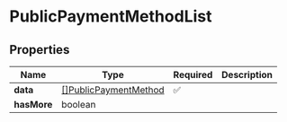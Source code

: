 # PublicPaymentMethodList



## Properties

| Name | Type | Required | Description |
| ------------ | ------------- | ------------- | ------------- |
| **data** | [[]PublicPaymentMethod](PublicPaymentMethod.md) | ✅ |  |
**hasMore** | boolean |  |  |


